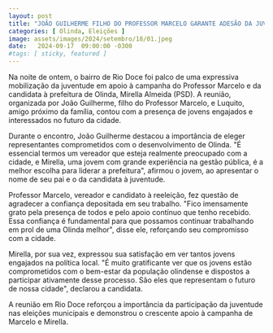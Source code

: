 ```yaml
---
layout: post
title: "JOÃO GUILHERME FILHO DO PROFESSOR MARCELO GARANTE ADESÃO DA JUVENTUDE À CAMPANHA DO PAI E DE MIRELLA"
categories: [ Olinda, Eleições ]
image: assets/images/2024/setembro/18/01.jpeg
date:   2024-09-17  09:00:00 -0300
#tags: [ sticky, featured ]
---
```

Na noite de ontem, o bairro de Rio Doce foi palco de uma expressiva mobilização da juventude em apoio à campanha do Professor Marcelo e da candidata à prefeitura de Olinda, Mirella Almeida (PSD). A reunião, organizada por João Guilherme, filho do Professor Marcelo, e Luquito, amigo próximo da família, contou com a presença de jovens engajados e interessados no futuro da cidade.

Durante o encontro, João Guilherme destacou a importância de eleger representantes comprometidos com o desenvolvimento de Olinda. "É essencial termos um vereador que esteja realmente preocupado com a cidade, e Mirella, uma jovem com grande experiência na gestão pública, é a melhor escolha para liderar a prefeitura", afirmou o jovem, ao apresentar o nome de seu pai e o da candidata à juventude.

Professor Marcelo, vereador e candidato à reeleição, fez questão de agradecer a confiança depositada em seu trabalho. "Fico imensamente grato pela presença de todos e pelo apoio contínuo que tenho recebido. Essa confiança é fundamental para que possamos continuar trabalhando em prol de uma Olinda melhor", disse ele, reforçando seu compromisso com a cidade.

Mirella, por sua vez, expressou sua satisfação em ver tantos jovens engajados na política local. "É muito gratificante ver que os jovens estão comprometidos com o bem-estar da população olindense e dispostos a participar ativamente desse processo. São eles que representam o futuro de nossa cidade", declarou a candidata.

A reunião em Rio Doce reforçou a importância da participação da juventude nas eleições municipais e demonstrou o crescente apoio à campanha de Marcelo e Mirella.